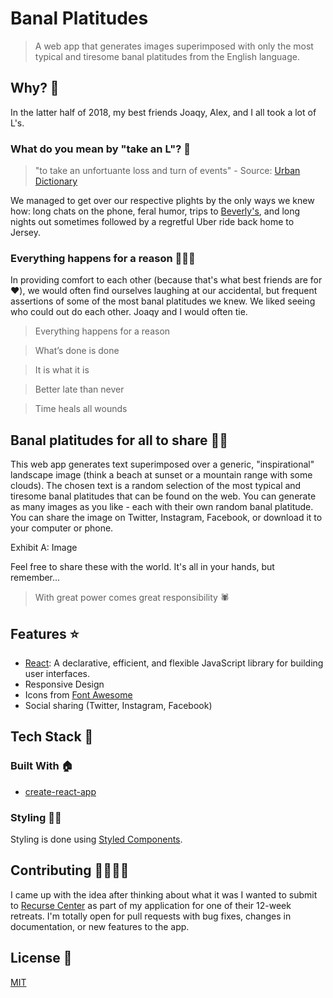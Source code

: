 # Banal Platitudes
>A web app that generates images superimposed with only the most typical and tiresome banal platitudes from the English language.

## Why? 🤔

In the latter half of 2018, my best friends Joaqy, Alex, and I all took a lot of L's.

### What do you mean by "take an L"? 🧐
>"to take an unfortuante loss and turn of events" - Source: [Urban Dictionary](https://www.urbandictionary.com/define.php?term=took%20an%20L)

We managed to get over our respective plights by the only ways we knew how: long chats on the phone, feral humor, trips to [Beverly's](http://beverlys.nyc/), and long nights out sometimes followed by a regretful Uber ride back home to Jersey.

### Everything happens for a reason 🧙🏾‍♂️

In providing comfort to each other (because that's what best friends are for ❤️), we would often find ourselves laughing at our accidental, but frequent assertions of some of the most banal platitudes we knew. We liked seeing who could out do each other. Joaqy and I would often tie.

>Everything happens for a reason

>What’s done is done

>It is what it is

>Better late than never

>Time heals all wounds

## Banal platitudes for all to share 🙌🏾

This web app generates text superimposed over a generic, "inspirational" landscape image (think a beach at sunset or a mountain range with some clouds). The chosen text is a random selection of the most typical and tiresome banal platitudes that can be found on the web. You can generate as many images as you like - each with their own random banal platitude. You can share the image on Twitter, Instagram, Facebook, or download it to your computer or phone.

Exhibit A: Image 

Feel free to share these with the world. It's all in your hands, but remember...

>With great power comes great responsibility 🕷

## Features ⭐️
- [React](https://reactjs.org/): A declarative, efficient, and flexible JavaScript library for building user interfaces. 
- Responsive Design
- Icons from [Font Awesome](https://fontawesome.com/)
- Social sharing (Twitter, Instagram, Facebook)

## Tech Stack 🥞

### Built With 🏠

- [create-react-app](https://github.com/facebook/create-react-app)

### Styling 💅🏾

Styling is done using [Styled Components](https://www.styled-components.com).

## Contributing 🤜🏾🤛🏾

I came up with the idea after thinking about what it was I wanted to submit to [Recurse Center](https://recurse.com) as part of my application for one of their 12-week retreats. I'm totally open for pull requests with bug fixes, changes in documentation, or new features to the app.

## License 📝

[MIT](./LICENSE)
